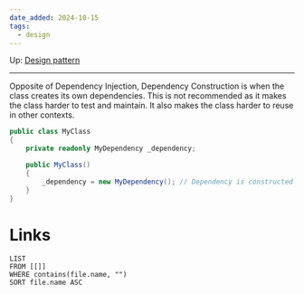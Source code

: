 ```yaml
---
date_added: 2024-10-15
tags:
  - design
---
```

Up: [Design pattern](Design%20pattern.md)
___
Opposite of Dependency Injection, Dependency Construction is when the class creates its own dependencies. This is not recommended as it makes the class harder to test and maintain. It also makes the class harder to reuse in other contexts.

```C#
public class MyClass
{
    private readonly MyDependency _dependency;

    public MyClass()
    {
        _dependency = new MyDependency(); // Dependency is constructed internally
    }
}

```
# Links
```dataview
LIST
FROM [[]]
WHERE contains(file.name, "")
SORT file.name ASC
```
